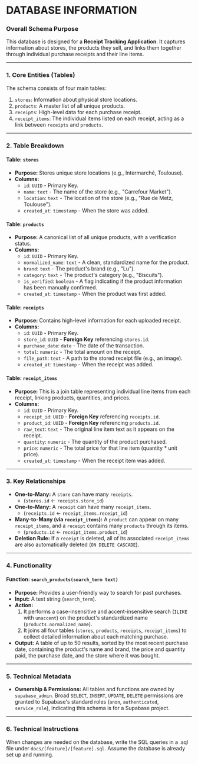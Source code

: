# DATABASE INFORMATION
### **Overall Schema Purpose**

This database is designed for a **Receipt Tracking Application**. It captures information about stores, the products they sell, and links them together through individual purchase receipts and their line items.

---

### **1. Core Entities (Tables)**

The schema consists of four main tables:

1.  `stores`: Information about physical store locations.
2.  `products`: A master list of all unique products.
3.  `receipts`: High-level data for each purchase receipt.
4.  `receipt_items`: The individual items listed on each receipt, acting as a link between `receipts` and `products`.

---

### **2. Table Breakdown**

#### **Table: `stores`**
* **Purpose:** Stores unique store locations (e.g., Intermarché, Toulouse).
* **Columns:**
    * `id`: `UUID` - Primary Key.
    * `name`: `text` - The name of the store (e.g., "Carrefour Market").
    * `location`: `text` - The location of the store (e.g., "Rue de Metz, Toulouse").
    * `created_at`: `timestamp` - When the store was added.

#### **Table: `products`**
* **Purpose:** A canonical list of all unique products, with a verification status.
* **Columns:**
    * `id`: `UUID` - Primary Key.
    * `normalized_name`: `text` - A clean, standardized name for the product.
    * `brand`: `text` - The product's brand (e.g., "Lu").
    * `category`: `text` - The product's category (e.g., "Biscuits").
    * `is_verified`: `boolean` - A flag indicating if the product information has been manually confirmed.
    * `created_at`: `timestamp` - When the product was first added.

#### **Table: `receipts`**
* **Purpose:** Contains high-level information for each uploaded receipt.
* **Columns:**
    * `id`: `UUID` - Primary Key.
    * `store_id`: `UUID` - **Foreign Key** referencing `stores.id`.
    * `purchase_date`: `date` - The date of the transaction.
    * `total`: `numeric` - The total amount on the receipt.
    * `file_path`: `text` - A path to the stored receipt file (e.g., an image).
    * `created_at`: `timestamp` - When the receipt was added.

#### **Table: `receipt_items`**
* **Purpose:** This is a join table representing individual line items from each receipt, linking products, quantities, and prices.
* **Columns:**
    * `id`: `UUID` - Primary Key.
    * `receipt_id`: `UUID` - **Foreign Key** referencing `receipts.id`.
    * `product_id`: `UUID` - **Foreign Key** referencing `products.id`.
    * `raw_text`: `text` - The original line item text as it appears on the receipt.
    * `quantity`: `numeric` - The quantity of the product purchased.
    * `price`: `numeric` - The total price for that line item (quantity * unit price).
    * `created_at`: `timestamp` - When the receipt item was added.

---

### **3. Key Relationships**

* **One-to-Many:** A `store` can have many `receipts`.
    * (`stores.id` ← `receipts.store_id`)
* **One-to-Many:** A `receipt` can have many `receipt_items`.
    * (`receipts.id` ← `receipt_items.receipt_id`)
* **Many-to-Many (via `receipt_items`):** A `product` can appear on many `receipt_items`, and a `receipt` contains many `products` through its items.
    * (`products.id` ← `receipt_items.product_id`)
* **Deletion Rule:** If a `receipt` is deleted, all of its associated `receipt_items` are also automatically deleted (`ON DELETE CASCADE`).

---

### **4. Functionality**

#### **Function: `search_products(search_term text)`**
* **Purpose:** Provides a user-friendly way to search for past purchases.
* **Input:** A text string (`search_term`).
* **Action:**
    1.  It performs a case-insensitive and accent-insensitive search (`ILIKE` with `unaccent`) on the product's standardized name (`products.normalized_name`).
    2.  It joins all four tables (`stores`, `products`, `receipts`, `receipt_items`) to collect detailed information about each matching purchase.
* **Output:** A table of up to 50 results, sorted by the most recent purchase date, containing the product's name and brand, the price and quantity paid, the purchase date, and the store where it was bought.

---

### **5. Technical Metadata**

* **Ownership & Permissions:** All tables and functions are owned by `supabase_admin`. Broad `SELECT`, `INSERT`, `UPDATE`, `DELETE` permissions are granted to Supabase's standard roles (`anon`, `authenticated`, `service_role`), indicating this schema is for a Supabase project.

---

### **6. Technical Instructions**

When changes are needed on the database, write the SQL queries in a .sql file under `docs/[feature]/[feature].sql`.
Assume the database is already set up and running.